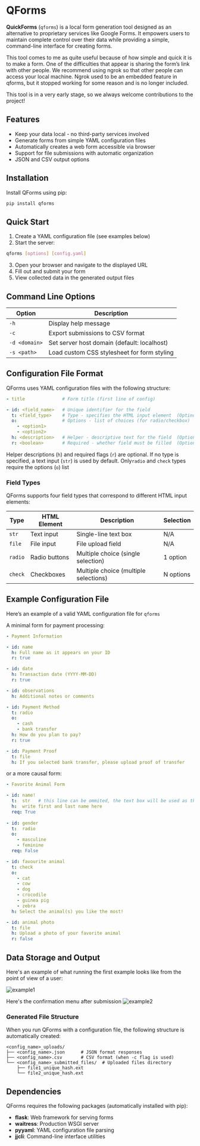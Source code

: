 # QForms

**QuickForms** (`qforms`) is a local form generation tool designed as an alternative to proprietary services like Google Forms. It empowers users to maintain complete control over their data while providing a simple, command-line interface for creating forms.

This tool comes to me as quite useful because of how simple and quick it is to make a form. One of the difficulties that appear is sharing the form’s link with other people. We recommend using ngrok so that other people can access your local machine. Ngrok used to be an embedded feature in qforms, but it stopped working for some reason and is no longer included.


This tool is in a very early stage, so we always welcome contributions to the project!

## Features

- Keep your data local - no third-party services involved
- Generate forms from simple YAML configuration files
- Automatically creates a web form accessible via browser
- Support for file submissions with automatic organization
- JSON and CSV output options


## Installation

Install QForms using pip:

```bash
pip install qforms
```

## Quick Start

1. Create a YAML configuration file (see examples below)
2. Start the server:

```bash
qforms [options] [config.yaml]
```

3. Open your browser and navigate to the displayed URL
4. Fill out and submit your form
5. View collected data in the generated output files

## Command Line Options

| Option | Description |
|--------|-------------|
| `-h` | Display help message |
| `-c` | Export submissions to CSV format |
| `-d <domain>` | Set server host domain (default: localhost) |
| `-s <path>` | Load custom CSS stylesheet for form styling |

## Configuration File Format

QForms uses YAML configuration files with the following structure:

```yaml
- title              # Form title (first line of config)

- id: <field_name>   # Unique identifier for the field 
  t: <field_type>    # Type - specifies the HTML input element  (Optinoal, textbox is the default
  o:                 # Options - list of choices (for radio/checkbox)
    - <option1>
    - <option2>
  h: <description>   # Helper - descriptive text for the field  (Optional)
  r: <boolean>       # Required - whether field must be filled  (Optional)
```

Helper descriptions (`h`) and required flags (`r`) are optional. If no type is specified, a text input (`str`) is used by default. Only`radio` and `check` types require the options (`o`) list


### Field Types

QForms supports four field types that correspond to different HTML input elements:

| Type | HTML Element | Description | Selection |
|------|-------------|-------------|-----------|
| `str` | Text input | Single-line text box | N/A |
| `file` | File input | File upload field | N/A |
| `radio` | Radio buttons | Multiple choice (single selection) | 1 option |
| `check` | Checkboxes | Multiple choice (multiple selections) | N options |



## Example Configuration File

Here’s an example of a valid YAML configuration file for `qforms`

A minimal form for payment processing:

```yaml
- Payment Information

- id: name
  h: Full name as it appears on your ID
  r: true

- id: date
  h: Transaction date (YYYY-MM-DD)
  r: true

- id: observations
  h: Additional notes or comments

- id: Payment Method
  t: radio
  o:
    - cash
    - bank transfer
  h: How do you plan to pay?
  r: true

- id: Payment Proof
  t: file
  h: If you selected bank transfer, please upload proof of transfer
```

or a more causal form:

```yaml
- Favorite Animal Form

- id: name!
  t:  str   # this line can be ommited, the text box will be used as the default
  h:  write first and last name here
  req: True
  
- id: gender
  t:  radio
  o:
    - masculine
    - feminine
  req: False

- id: favourite animal
  t: check
  o:
    - cat
    - cow
    - dog
    - crocodile
    - guinea pig
    - zebra
  h: Select the animal(s) you like the most!

- id: animal photo
  t: file
  h: Upload a photo of your favorite animal
  r: false
```

## Data Storage and Output

Here's an example of what running the first example looks like from the point of view of a user:

![example1](../assets/form1.png)

Here's the confirmation menu after submission
![example2](../assets/form2.png)


### Generated File Structure

When you run QForms with a configuration file, the following structure is automatically created:

```
<config_name>_uploads/
├── <config_name>.json      # JSON format responses
├── <config_name>.csv       # CSV format (when -c flag is used)
└── <config_name>_submitted_files/  # Uploaded files directory
    ├── file1_unique_hash.ext
    └── file2_unique_hash.ext
```

## Dependencies

QForms requires the following packages (automatically installed with pip):
- **flask**: Web framework for serving forms
- **waitress**: Production WSGI server
- **pyyaml**: YAML configuration file parsing
- **jjcli**: Command-line interface utilities



